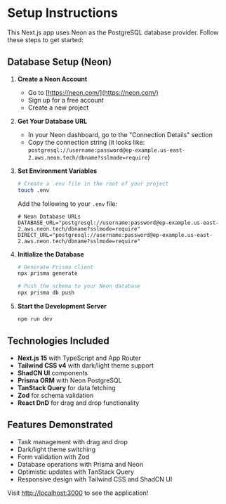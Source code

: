 # Setup Instructions

This Next.js app uses Neon as the PostgreSQL database provider. Follow these steps to get started:

## Database Setup (Neon)

1. **Create a Neon Account**

   - Go to [https://neon.com/](https://neon.com/)
   - Sign up for a free account
   - Create a new project

2. **Get Your Database URL**

   - In your Neon dashboard, go to the "Connection Details" section
   - Copy the connection string (it looks like: `postgresql://username:password@ep-example.us-east-2.aws.neon.tech/dbname?sslmode=require`)

3. **Set Environment Variables**

   ```bash
   # Create a .env file in the root of your project
   touch .env
   ```

   Add the following to your `.env` file:

   ```env
   # Neon Database URLs
   DATABASE_URL="postgresql://username:password@ep-example.us-east-2.aws.neon.tech/dbname?sslmode=require"
   DIRECT_URL="postgresql://username:password@ep-example.us-east-2.aws.neon.tech/dbname?sslmode=require"
   ```

4. **Initialize the Database**

   ```bash
   # Generate Prisma client
   npx prisma generate

   # Push the schema to your Neon database
   npx prisma db push
   ```

5. **Start the Development Server**
   ```bash
   npm run dev
   ```

## Technologies Included

- **Next.js 15** with TypeScript and App Router
- **Tailwind CSS v4** with dark/light theme support
- **ShadCN UI** components
- **Prisma ORM** with Neon PostgreSQL
- **TanStack Query** for data fetching
- **Zod** for schema validation
- **React DnD** for drag and drop functionality

## Features Demonstrated

- Task management with drag and drop
- Dark/light theme switching
- Form validation with Zod
- Database operations with Prisma and Neon
- Optimistic updates with TanStack Query
- Responsive design with Tailwind CSS and ShadCN UI

Visit [http://localhost:3000](http://localhost:3000) to see the application!
